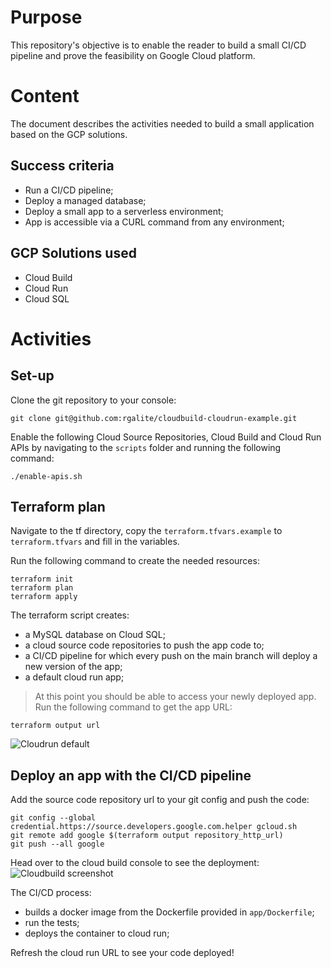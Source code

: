 # Purpose
This repository's objective is to enable the reader to build a small CI/CD pipeline and prove the feasibility on Google Cloud platform.

# Content
The document describes the activities needed to build a small application based on the GCP solutions.

## Success criteria
* Run a CI/CD pipeline;
* Deploy a managed database;
* Deploy a small app to a serverless environment;
* App is accessible via a CURL command from any environment;

## GCP Solutions used
* Cloud Build
* Cloud Run
* Cloud SQL

# Activities

## Set-up
Clone the git repository to your console:

```
git clone git@github.com:rgalite/cloudbuild-cloudrun-example.git
```

Enable the following Cloud Source Repositories, Cloud Build and Cloud Run APIs by navigating to the `scripts` folder and running the following command:

```
./enable-apis.sh
```

## Terraform plan
Navigate to the tf directory, copy the `terraform.tfvars.example` to `terraform.tfvars` and fill in the variables.

Run the following command to create the needed resources:

```
terraform init
terraform plan
terraform apply
```

The terraform script creates:
* a MySQL database on Cloud SQL;
* a cloud source code repositories to push the app code to;
* a CI/CD pipeline for which every push on the main branch will deploy a new version of the app;
* a default cloud run app;


> At this point you should be able to access your newly deployed app.
> Run the following command to get the app URL:

```
terraform output url
```

![Cloudrun default](https://lh4.googleusercontent.com/k4r5V4yuzSyppu2lz8IefucQsjpW3HwzWRGX34fgRuJzddPWhEn6e4IN6Ijh19jp9Wa3ZSudJWtP08iVCSnXDSOjfu4f-pLR0t43ZcqR "Cloudrun default")

## Deploy an app with the CI/CD pipeline

Add the source code repository url to your git config and push the code:

```
git config --global credential.https://source.developers.google.com.helper gcloud.sh
git remote add google $(terraform output repository_http_url)
git push --all google
```

Head over to the cloud build console to see the deployment:
![Cloudbuild screenshot](https://lh4.googleusercontent.com/k4r5V4yuzSyppu2lz8IefucQsjpW3HwzWRGX34fgRuJzddPWhEn6e4IN6Ijh19jp9Wa3ZSudJWtP08iVCSnXDSOjfu4f-pLR0t43ZcqR "Cloudbuild screenshot")

The CI/CD process:
* builds a docker image from the Dockerfile provided in `app/Dockerfile`;
* run the tests;
* deploys the container to cloud run;

Refresh the cloud run URL to see your code deployed!

